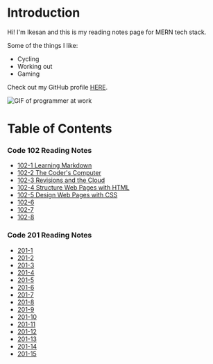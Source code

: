 # Introduction

Hi! I'm Ikesan and this is my reading notes page for MERN tech stack.

Some of the things I like:

* Cycling
* Working out
* Gaming

Check out my GitHub profile [HERE](https://github.com/ic2505).

![GIF of programmer at work](https://media3.giphy.com/media/qgQUggAC3Pfv687qPC/giphy.gif)

# Table of Contents

### Code 102 Reading Notes
* [102-1 Learning Markdown](102/102-1.md)
* [102-2 The Coder's Computer](102/102-2.md)
* [102-3 Revisions and the Cloud](102/102-3.md)
* [102-4 Structure Web Pages with HTML](102/102-4.md)
* [102-5 Design Web Pages with CSS](102/102-5.md)
* [102-6](102/102-6.md)
* [102-7](102/102-7.md)
* [102-8](102/102-8.md)

### Code 201 Reading Notes
* [201-1](201/201-1.md)
* [201-2](201/201-2.md)
* [201-3](201/201-3.md)
* [201-4](201/201-4.md)
* [201-5](201/201-5.md)
* [201-6](201/201-6.md)
* [201-7](201/201-7.md)
* [201-8](201/201-8.md)
* [201-9](201/201-9.md)
* [201-10](201/201-10.md)
* [201-11](201/201-11.md)
* [201-12](201/201-12.md)
* [201-13](201/201-13.md)
* [201-14](201/201-14.md)
* [201-15](201/201-15.md)

